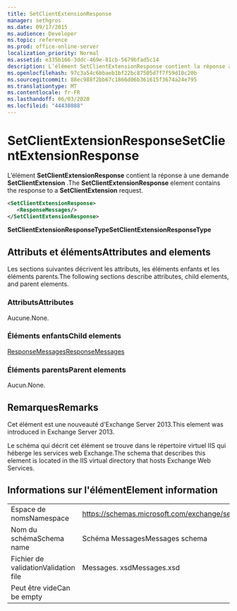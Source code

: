 ```yaml
---
title: SetClientExtensionResponse
manager: sethgros
ms.date: 09/17/2015
ms.audience: Developer
ms.topic: reference
ms.prod: office-online-server
localization_priority: Normal
ms.assetid: e335b166-3ddc-469e-81cb-5679bfad5c14
description: L’élément SetClientExtensionResponse contient la réponse à une demande SetClientExtension.
ms.openlocfilehash: 97c3a54c6bbaeb1bf22bc87505d7f7f59d10c20b
ms.sourcegitcommit: 88ec988f2bb67c1866d06b361615f3674a24e795
ms.translationtype: MT
ms.contentlocale: fr-FR
ms.lasthandoff: 06/03/2020
ms.locfileid: "44438088"
---
```

# <a name="setclientextensionresponse"></a><span data-ttu-id="630fe-103">SetClientExtensionResponse</span><span class="sxs-lookup"><span data-stu-id="630fe-103">SetClientExtensionResponse</span></span>

<span data-ttu-id="630fe-104">L’élément **SetClientExtensionResponse** contient la réponse à une demande **SetClientExtension** .</span><span class="sxs-lookup"><span data-stu-id="630fe-104">The **SetClientExtensionResponse** element contains the response to a **SetClientExtension** request.</span></span> 
  
```XML
<SetClientExtensionResponse>
   <ResponseMessages/>
</SetClientExtensionResponse>
```

 <span data-ttu-id="630fe-105">**SetClientExtensionResponseType**</span><span class="sxs-lookup"><span data-stu-id="630fe-105">**SetClientExtensionResponseType**</span></span>
## <a name="attributes-and-elements"></a><span data-ttu-id="630fe-106">Attributs et éléments</span><span class="sxs-lookup"><span data-stu-id="630fe-106">Attributes and elements</span></span>

<span data-ttu-id="630fe-107">Les sections suivantes décrivent les attributs, les éléments enfants et les éléments parents.</span><span class="sxs-lookup"><span data-stu-id="630fe-107">The following sections describe attributes, child elements, and parent elements.</span></span>
  
### <a name="attributes"></a><span data-ttu-id="630fe-108">Attributs</span><span class="sxs-lookup"><span data-stu-id="630fe-108">Attributes</span></span>

<span data-ttu-id="630fe-109">Aucune.</span><span class="sxs-lookup"><span data-stu-id="630fe-109">None.</span></span>
  
### <a name="child-elements"></a><span data-ttu-id="630fe-110">Éléments enfants</span><span class="sxs-lookup"><span data-stu-id="630fe-110">Child elements</span></span>

[<span data-ttu-id="630fe-111">ResponseMessages</span><span class="sxs-lookup"><span data-stu-id="630fe-111">ResponseMessages</span></span>](responsemessages.md)
  
### <a name="parent-elements"></a><span data-ttu-id="630fe-112">Éléments parents</span><span class="sxs-lookup"><span data-stu-id="630fe-112">Parent elements</span></span>

<span data-ttu-id="630fe-113">Aucun.</span><span class="sxs-lookup"><span data-stu-id="630fe-113">None.</span></span>
  
## <a name="remarks"></a><span data-ttu-id="630fe-114">Remarques</span><span class="sxs-lookup"><span data-stu-id="630fe-114">Remarks</span></span>

<span data-ttu-id="630fe-115">Cet élément est une nouveauté d'Exchange Server 2013.</span><span class="sxs-lookup"><span data-stu-id="630fe-115">This element was introduced in Exchange Server 2013.</span></span>
  
<span data-ttu-id="630fe-116">Le schéma qui décrit cet élément se trouve dans le répertoire virtuel IIS qui héberge les services web Exchange.</span><span class="sxs-lookup"><span data-stu-id="630fe-116">The schema that describes this element is located in the IIS virtual directory that hosts Exchange Web Services.</span></span>
  
## <a name="element-information"></a><span data-ttu-id="630fe-117">Informations sur l'élément</span><span class="sxs-lookup"><span data-stu-id="630fe-117">Element information</span></span>

|||
|:-----|:-----|
|<span data-ttu-id="630fe-118">Espace de noms</span><span class="sxs-lookup"><span data-stu-id="630fe-118">Namespace</span></span>  <br/> |https://schemas.microsoft.com/exchange/services/2006/messages  <br/> |
|<span data-ttu-id="630fe-119">Nom du schéma</span><span class="sxs-lookup"><span data-stu-id="630fe-119">Schema name</span></span>  <br/> |<span data-ttu-id="630fe-120">Schéma Messages</span><span class="sxs-lookup"><span data-stu-id="630fe-120">Messages schema</span></span>  <br/> |
|<span data-ttu-id="630fe-121">Fichier de validation</span><span class="sxs-lookup"><span data-stu-id="630fe-121">Validation file</span></span>  <br/> |<span data-ttu-id="630fe-122">Messages. xsd</span><span class="sxs-lookup"><span data-stu-id="630fe-122">Messages.xsd</span></span>  <br/> |
|<span data-ttu-id="630fe-123">Peut être vide</span><span class="sxs-lookup"><span data-stu-id="630fe-123">Can be empty</span></span>  <br/> ||
   

